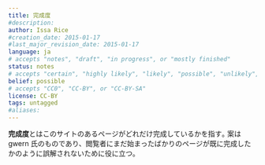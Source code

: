 ```yaml
---
title: 完成度
#description: 
author: Issa Rice
#creation_date: 2015-01-17
#last_major_revision_date: 2015-01-17
language: ja
# accepts "notes", "draft", "in progress", or "mostly finished"
status: notes
# accepts "certain", "highly likely", "likely", "possible", "unlikely", "highly unlikely", "remote", "impossible", "log", "emotional", or "fiction"
belief: possible
# accepts "CC0", "CC-BY", or "CC-BY-SA"
license: CC-BY
tags: untagged
#aliases: 
---
```


**完成度**とはこのサイトのあるページがどれだけ完成しているかを指す｡
案は gwern 氏のものであり、閲覧者にまだ始まったばかりのページが既に完成したかのように誤解されないために役に立つ｡
